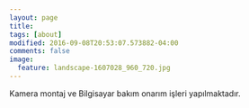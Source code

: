 ```yaml
---
layout: page
title:
tags: [about]
modified: 2016-09-08T20:53:07.573882-04:00
comments: false
image:
  feature: landscape-1607028_960_720.jpg
---
```


Kamera montaj ve Bilgisayar bakım onarım işleri yapılmaktadır.
